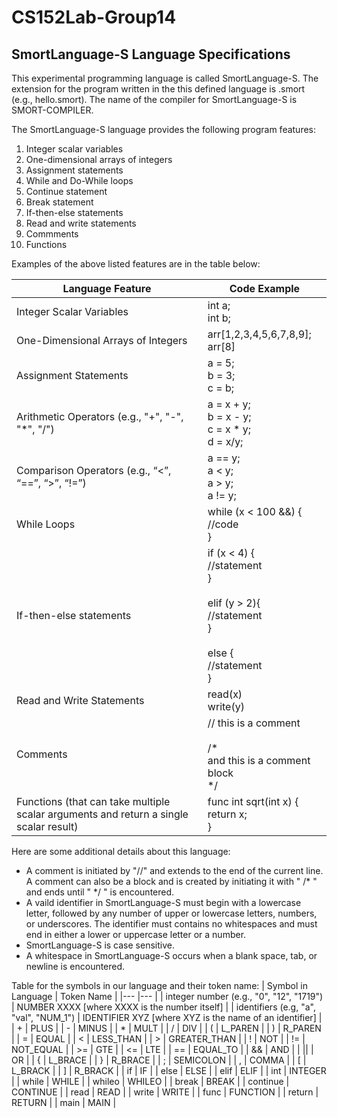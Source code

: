 # CS152Lab-Group14
## SmortLanguage-S Language Specifications
This experimental programming language is called SmortLanguage-S. The extension for the program written in the this defined language is .smort (e.g., hello.smort). The name of the compiler for SmortLanguage-S is SMORT-COMPILER.

The SmortLanguage-S language provides the following program features:
  1. Integer scalar variables
  2. One-dimensional arrays of integers
  3. Assignment statements
  4. While and Do-While loops
  5. Continue statement
  6. Break statement
  7. If-then-else statements
  8. Read and write statements
  9. Commments
  10. Functions

Examples of the above listed features are in the table below:

| Language Feature | Code Example |
| --- | --- |
| Integer Scalar Variables | int a;<br>int b;|
| One-Dimensional Arrays of Integers | arr[1,2,3,4,5,6,7,8,9];<br> arr[8] |
| Assignment Statements | a = 5;<br>b = 3;<br>c = b;|
| Arithmetic Operators (e.g., "+", "-", "*", "/") | a = x + y;<br>b = x - y;<br>c = x * y;<br>d = x/y; |
| Comparison Operators (e.g., “<”, “==”, “>”, “!=”) | a == y;<br>a < y;<br>a > y;<br>a != y; |
| While Loops | while (x < 100 &&) {<br>//code<br>} |
| If-then-else statements | if (x < 4) {<br> //statement<br>}<br><br>elif (y > 2){<br>  //statement<br>}<br><br>else {<br> //statement<br>} |
| Read and Write Statements | read(x)<br>write(y)<br> |
| Comments | // this is a comment<br><br>/* <br>and this is a comment block<br> */ |
| Functions (that can take multiple scalar arguments and return a single scalar result) | func int sqrt(int x) {<br> return x;<br>} |

Here are some additional details about this language:
  - A comment is initiated by "//" and extends to the end of the current line. A comment can also be a block and is created by initiating it with " /* " and ends until " */ " is encountered.
  - A vaild identifier in SmortLanguage-S must begin with a lowercase letter, followed by any number of upper or lowercase letters, numbers, or underscores. The identifier must contains no whitespaces and must end in either a lower or uppercase letter or a number.
  - SmortLanguage-S is case sensitive. 
  - A whitespace in SmortLanguage-S occurs when a blank space, tab, or newline is encountered. 

Table for the symbols in our language and their token name:
|  Symbol in Language 	|  Token Name 	|
|---	|---	|
| integer number (e.g., "0", "12", "1719")  	| NUMBER XXXX [where XXXX is the number itself]  	|
| identifiers (e.g, "a", "val", "NUM_1")  	| IDENTIFIER XYZ [where XYZ is the name of an identifier]  	|
| +  	| PLUS  	|
| -  	| MINUS  	|
| * 	| MULT  	|
| /  	| DIV  	|
| (  	| L_PAREN  	|
| )  	| R_PAREN  	|
| =  	| EQUAL  	|
| <  	| LESS_THAN  	|
| >  	| GREATER_THAN  	|
| !  	| NOT  	|
| !=  	| NOT_EQUAL  	|
| >=  	| GTE  	|
| <=  	| LTE  	|
| ==  	| EQUAL_TO |
| &&  	| AND |
| \|\|  	| OR |
| {  	| L_BRACE  	|
| }  	| R_BRACE  	|
| ;  	| SEMICOLON  	|
| ,  	| COMMA  	|
| [  	| L_BRACK  	|
| ]  	| R_BRACK  	|
| if  	| IF  	|
| else  	| ELSE  	|
| elif  	| ELIF  	|
| int  	| INTEGER  	|
| while  	| WHILE  	|
| whileo  	| WHILEO  	|
| break  	| BREAK  	|
| continue  | CONTINUE  |
| read  	| READ  	|
| write  	| WRITE  	|
| func  	| FUNCTION  |
| return  	| RETURN  	|
| main  	| MAIN  	|

